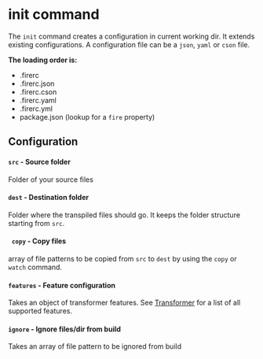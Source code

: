 init command
============

The `init` command creates a configuration in current working dir.
It extends existing configurations. A configuration file can be a `json`, `yaml` or `cson` file.

**The loading order is:**

* .firerc
* .firerc.json
* .firerc.cson
* .firerc.yaml
* .firerc.yml
* package.json (lookup for a `fire` property)

Configuration
-------------

#### `src` - Source folder

Folder of your source files


#### `dest` - Destination folder

Folder where the transpiled files should go.
It keeps the folder structure starting from `src`.

#### ` copy` - Copy files

array of file patterns to be copied from `src` to `dest` by using the `copy` or `watch` command.

#### `features` - Feature configuration

Takes an object of transformer features. See [Transformer](../transformer.md) for a list of all supported features.

#### `ignore` - Ignore files/dir from build

Takes an array of file pattern to be ignored from build
